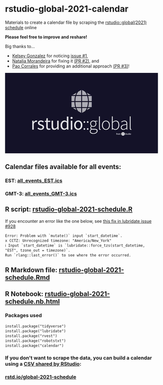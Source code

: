 # rstudio-global-2021-calendar
Materials to create a calendar file by scraping the [rstudio::global(2021) schedule](https://global.rstudio.com/student/all_events) online

**Please feel free to improve and reshare!**

Big thanks to...
- [Kelsey Gonzalez](https://twitter.com/KelseyEGonzalez) for noticing [issue #1](https://github.com/spcanelon/rstudio-global-2021-calendar/issues/1),
- [Natalia Morandeira](https://twitter.com/Nat_Mora_) for fixing it [(PR #2)](https://github.com/spcanelon/rstudio-global-2021-calendar/pull/2), and
- [Pao Corrales](https://twitter.com/PaobCorrales) for providing an additional approach [(PR #3)](https://github.com/spcanelon/rstudio-global-2021-calendar/pull/3)!

![RStudio Global Logo](rstudio-global-2021.jpg)

## Calendar files available for all events: 
### EST: [all_events_EST.ics](all_events_EST.ics)
### GMT-3: [all_events_GMT-3.ics](all_events_GMT-3.ics)

## R script: [rstudio-global-2021-schedule.R](rstudio-global-2021-schedule.R)

If you encounter an error like the one below, see [this fix in lubridate issue #928](https://github.com/tidyverse/lubridate/issues/928#issuecomment-720058799)
```
Error: Problem with `mutate()` input `start_datetime`.
x CCTZ: Unrecognized timezone: "America/New_York"
ℹ Input `start_datetime` is `lubridate::force_tzs(start_datetime, "EST", tzone_out = timezone)`.
Run `rlang::last_error()` to see where the error occurred.
```

## R Markdown file: [rstudio-global-2021-schedule.Rmd](rstudio-global-2021-schedule.Rmd)

## R Notebook: [rstudio-global-2021-schedule.nb.html](https://spcanelon.github.io/rstudio-global-2021-calendar/rstudio-global-2021-schedule.nb.html)

### Packages used

```
install.package("tidyverse")
install.package("lubridate")
install.package("rvest")
install.package("robotstxt")
install.package("calendar")
```

### If you don't want to scrape the data, you can build a calendar using a [CSV shared by RStudio](https://twitter.com/hadleywickham/status/1351298997483425792?s=20): 
### [rstd.io/global-2021-schedule](https://t.co/X6YxtHAWT5?amp=1)
